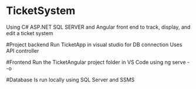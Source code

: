# TicketSystem
Using C# ASP.NET SQL SERVER and Angular front end to track, display, and edit a ticket system

#Project backend
Run TicketApp in visual studio for DB connection
Uses API controller

#Frontend
Run the TicketAngular project folder in VS Code
using ng serve --o

#Database
Is run locally using SQL Server and SSMS
